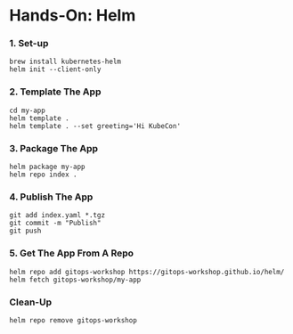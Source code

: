 # Hands-On: Helm

### 1. Set-up

```
brew install kubernetes-helm
helm init --client-only
```

### 2. Template The App

```
cd my-app
helm template .
helm template . --set greeting='Hi KubeCon' 
```

### 3. Package The App

```
helm package my-app
helm repo index .
```

### 4. Publish The App

```
git add index.yaml *.tgz
git commit -m "Publish"
git push
```

### 5. Get The App From A Repo

```
helm repo add gitops-workshop https://gitops-workshop.github.io/helm/
helm fetch gitops-workshop/my-app
```

### Clean-Up

```
helm repo remove gitops-workshop
```
